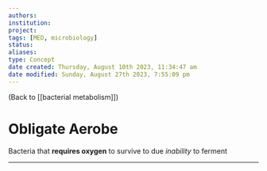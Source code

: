```yaml
---
authors: 
institution: 
project: 
tags: [MED, microbiology]
status: 
aliases: 
type: Concept
date created: Thursday, August 10th 2023, 11:34:47 am
date modified: Sunday, August 27th 2023, 7:55:09 pm
---
```


(Back to [[bacterial metabolism]])

# Obligate Aerobe

Bacteria that **requires oxygen** to survive to due _inability_ to ferment

---
